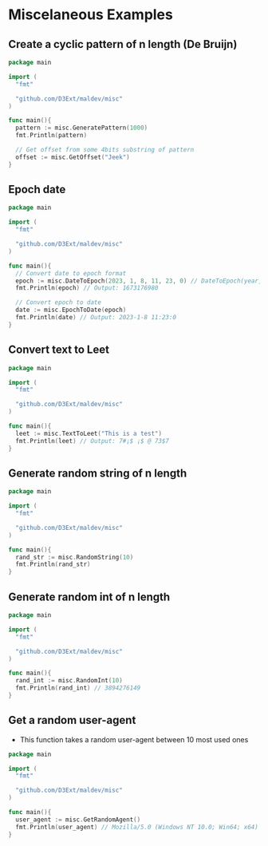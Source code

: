 # Miscelaneous Examples

## Create a cyclic pattern of n length (De Bruijn)

```go
package main

import (
  "fmt"

  "github.com/D3Ext/maldev/misc"
)

func main(){
  pattern := misc.GeneratePattern(1000)
  fmt.Println(pattern)

  // Get offset from some 4bits substring of pattern
  offset := misc.GetOffset("Jeek")
}
```

## Epoch date

```go
package main

import (
  "fmt"

  "github.com/D3Ext/maldev/misc"
)

func main(){
  // Convert date to epoch format
  epoch := misc.DateToEpoch(2023, 1, 8, 11, 23, 0) // DateToEpoch(year, month, day, hour, minute, second int)
  fmt.Println(epoch) // Output: 1673176980

  // Convert epoch to date
  date := misc.EpochToDate(epoch)
  fmt.Println(date) // Output: 2023-1-8 11:23:0
}
```

## Convert text to Leet

```go
package main

import (
  "fmt"

  "github.com/D3Ext/maldev/misc"
)

func main(){
  leet := misc.TextToLeet("This is a test")
  fmt.Println(leet) // Output: 7#¡$ ¡$ @ 73$7
}
```

## Generate random string of n length

```go
package main

import (
  "fmt"

  "github.com/D3Ext/maldev/misc"
)

func main(){
  rand_str := misc.RandomString(10)
  fmt.Println(rand_str)
}
```

## Generate random int of n length

```go
package main

import (
  "fmt"

  "github.com/D3Ext/maldev/misc"
)

func main(){
  rand_int := misc.RandomInt(10)
  fmt.Println(rand_int) // 3894276149
}
```

## Get a random user-agent

- This function takes a random user-agent between 10 most used ones

```go
package main

import (
  "fmt"

  "github.com/D3Ext/maldev/misc"
)

func main(){
  user_agent := misc.GetRandomAgent()
  fmt.Println(user_agent) // Mozilla/5.0 (Windows NT 10.0; Win64; x64) AppleWebKit/537.36 (KHTML, like Gecko) Chrome/108.0.0.0 Safari/537.36
}
```




